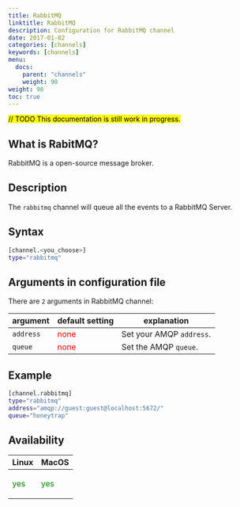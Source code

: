 ```yaml
---
title: RabbitMQ
linktitle: RabbitMQ
description: Configuration for RabbitMQ channel
date: 2017-01-02
categories: [channels]
keywords: [channels]
menu:
  docs:
    parent: "channels"
    weight: 90
weight: 90
toc: true
---
```

<mark>// TODO This documentation is still work in progress.</mark>

## What is RabitMQ?

RabbitMQ is a open-source message broker.

## Description

The `rabbitmq` channel will queue all the events to a RabbitMQ Server.

## Syntax

```bash
[channel.<you_choose>]
type="rabbitmq"
```

## Arguments in configuration file

There are `2` arguments in RabbitMQ channel:

 argument  | default setting | explanation
  ---  | --- | ---
`address` |  <span style="color:red">none</span> | Set your AMQP `address`.
`queue` | <span style="color:red">none</span> | Set the AMQP `queue`.

## Example

```bash
[channel.rabbitmq]
type="rabbitmq"
address="amqp://guest:guest@localhost:5672/"
queue="honeytrap"
```

## Availability

 Linux   | MacOS
  ---  | ---
  <p style="color:green">yes</p>  | <p style="color:green">yes</p>
